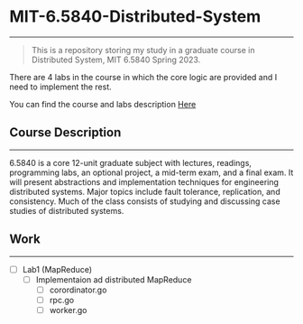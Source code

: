 # MIT-6.5840-Distributed-System
---
>This is a repository storing my study in a graduate course in Distributed System, MIT 6.5840 Spring 2023. 

There are 4 labs in the course in which the core logic are provided and I need to implement the rest.

You can find the course and labs description [Here](https://pdos.csail.mit.edu/6.824/index.html)

## Course Description
---
6.5840 is a core 12-unit graduate subject with lectures, readings, programming labs, an optional project, a mid-term exam, and a final exam. It will present abstractions and implementation techniques for engineering distributed systems. Major topics include fault tolerance, replication, and consistency. Much of the class consists of studying and discussing case studies of distributed systems.

## Work
---
- [ ] Lab1 (MapReduce)
  - [ ] Implementaion ad distributed MapReduce
    - [ ] corordinator.go
    - [ ] rpc.go
    - [ ] worker.go   
